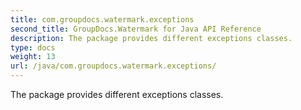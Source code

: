 ```yaml
---
title: com.groupdocs.watermark.exceptions
second_title: GroupDocs.Watermark for Java API Reference
description: The package provides different exceptions classes.
type: docs
weight: 13
url: /java/com.groupdocs.watermark.exceptions/
---
```


The package provides different exceptions classes.

